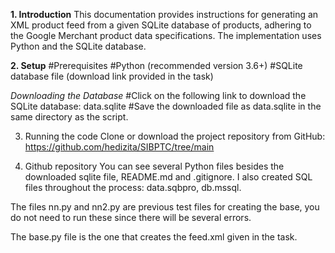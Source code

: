 **1. Introduction**
This documentation provides instructions for generating an XML product feed from a given SQLite database of products, adhering to the Google Merchant product data specifications. The implementation uses Python and the SQLite database.

**2. Setup**
#Prerequisites 
#Python (recommended version 3.6+)
#SQLite database file (download link provided in the task)

*Downloading the Database*
#Click on the following link to download the SQLite database: data.sqlite
#Save the downloaded file as data.sqlite in the same directory as the script.

3. Running the code
Clone or download the project repository from GitHub: https://github.com/hedizita/SIBPTC/tree/main 

4. Github repository
You can see several Python files besides the downloaded sqlite file, README.md and .gitignore. I also created SQL files throughout the process: data.sqbpro, db.mssql.

The files nn.py and nn2.py are previous test files for creating the base, you do not need to run these since there will be several errors.

The base.py file is the one that creates the feed.xml given in the task.


